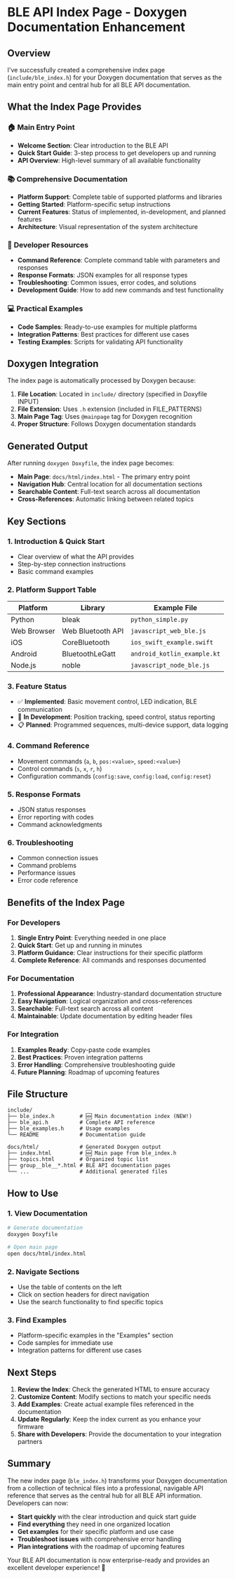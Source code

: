 # BLE API Index Page - Doxygen Documentation Enhancement

## Overview

I've successfully created a comprehensive index page (`include/ble_index.h`) for your Doxygen documentation that serves as the main entry point and central hub for all BLE API documentation.

## What the Index Page Provides

### 🏠 **Main Entry Point**

- **Welcome Section**: Clear introduction to the BLE API
- **Quick Start Guide**: 3-step process to get developers up and running
- **API Overview**: High-level summary of all available functionality

### 📚 **Comprehensive Documentation**

- **Platform Support**: Complete table of supported platforms and libraries
- **Getting Started**: Platform-specific setup instructions
- **Current Features**: Status of implemented, in-development, and planned features
- **Architecture**: Visual representation of the system architecture

### 🎯 **Developer Resources**

- **Command Reference**: Complete command table with parameters and responses
- **Response Formats**: JSON examples for all response types
- **Troubleshooting**: Common issues, error codes, and solutions
- **Development Guide**: How to add new commands and test functionality

### 💻 **Practical Examples**

- **Code Samples**: Ready-to-use examples for multiple platforms
- **Integration Patterns**: Best practices for different use cases
- **Testing Examples**: Scripts for validating API functionality

## Doxygen Integration

The index page is automatically processed by Doxygen because:

1. **File Location**: Located in `include/` directory (specified in Doxyfile INPUT)
2. **File Extension**: Uses `.h` extension (included in FILE_PATTERNS)
3. **Main Page Tag**: Uses `@mainpage` tag for Doxygen recognition
4. **Proper Structure**: Follows Doxygen documentation standards

## Generated Output

After running `doxygen Doxyfile`, the index page becomes:

- **Main Page**: `docs/html/index.html` - The primary entry point
- **Navigation Hub**: Central location for all documentation sections
- **Searchable Content**: Full-text search across all documentation
- **Cross-References**: Automatic linking between related topics

## Key Sections

### 1. **Introduction & Quick Start**

- Clear overview of what the API provides
- Step-by-step connection instructions
- Basic command examples

### 2. **Platform Support Table**

| Platform    | Library           | Example File                |
| ----------- | ----------------- | --------------------------- |
| Python      | bleak             | `python_simple.py`          |
| Web Browser | Web Bluetooth API | `javascript_web_ble.js`     |
| iOS         | CoreBluetooth     | `ios_swift_example.swift`   |
| Android     | BluetoothLeGatt   | `android_kotlin_example.kt` |
| Node.js     | noble             | `javascript_node_ble.js`    |

### 3. **Feature Status**

- ✅ **Implemented**: Basic movement control, LED indication, BLE communication
- 🔄 **In Development**: Position tracking, speed control, status reporting
- 📋 **Planned**: Programmed sequences, multi-device support, data logging

### 4. **Command Reference**

- Movement commands (`a`, `b`, `pos:<value>`, `speed:<value>`)
- Control commands (`s`, `x`, `r`, `h`)
- Configuration commands (`config:save`, `config:load`, `config:reset`)

### 5. **Response Formats**

- JSON status responses
- Error reporting with codes
- Command acknowledgments

### 6. **Troubleshooting**

- Common connection issues
- Command problems
- Performance issues
- Error code reference

## Benefits of the Index Page

### For Developers

1. **Single Entry Point**: Everything needed in one place
2. **Quick Start**: Get up and running in minutes
3. **Platform Guidance**: Clear instructions for their specific platform
4. **Complete Reference**: All commands and responses documented

### For Documentation

1. **Professional Appearance**: Industry-standard documentation structure
2. **Easy Navigation**: Logical organization and cross-references
3. **Searchable**: Full-text search across all content
4. **Maintainable**: Update documentation by editing header files

### For Integration

1. **Examples Ready**: Copy-paste code examples
2. **Best Practices**: Proven integration patterns
3. **Error Handling**: Comprehensive troubleshooting guide
4. **Future Planning**: Roadmap of upcoming features

## File Structure

```text
include/
├── ble_index.h        # 🆕 Main documentation index (NEW!)
├── ble_api.h          # Complete API reference
├── ble_examples.h     # Usage examples
└── README             # Documentation guide

docs/html/             # Generated Doxygen output
├── index.html         # 🆕 Main page from ble_index.h
├── topics.html        # Organized topic list
├── group__ble__*.html # BLE API documentation pages
└── ...                # Additional generated files
```

## How to Use

### 1. **View Documentation**

```bash
# Generate documentation
doxygen Doxyfile

# Open main page
open docs/html/index.html
```

### 2. **Navigate Sections**

- Use the table of contents on the left
- Click on section headers for direct navigation
- Use the search functionality to find specific topics

### 3. **Find Examples**

- Platform-specific examples in the "Examples" section
- Code samples for immediate use
- Integration patterns for different use cases

## Next Steps

1. **Review the Index**: Check the generated HTML to ensure accuracy
2. **Customize Content**: Modify sections to match your specific needs
3. **Add Examples**: Create actual example files referenced in the documentation
4. **Update Regularly**: Keep the index current as you enhance your firmware
5. **Share with Developers**: Provide the documentation to your integration partners

## Summary

The new index page (`ble_index.h`) transforms your Doxygen documentation from a collection of technical files into a professional, navigable API reference that serves as the central hub for all BLE API information. Developers can now:

- **Start quickly** with the clear introduction and quick start guide
- **Find everything** they need in one organized location
- **Get examples** for their specific platform and use case
- **Troubleshoot issues** with comprehensive error handling
- **Plan integrations** with the roadmap of upcoming features

Your BLE API documentation is now enterprise-ready and provides an excellent developer experience! 🚀
